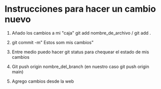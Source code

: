 # Instrucciones para hacer un cambio nuevo
1. Añado los cambios a mi "caja" git add nombre_de_archivo / git add .
2. git commit -m" Estos som mis cambios"
3. Entre medio puedo hacer git status para chequear el estado de mis cambios
4. Git push origin nombre_del_branch (en nuestro caso git push origin main)

5. Agrego cambios desde la web
